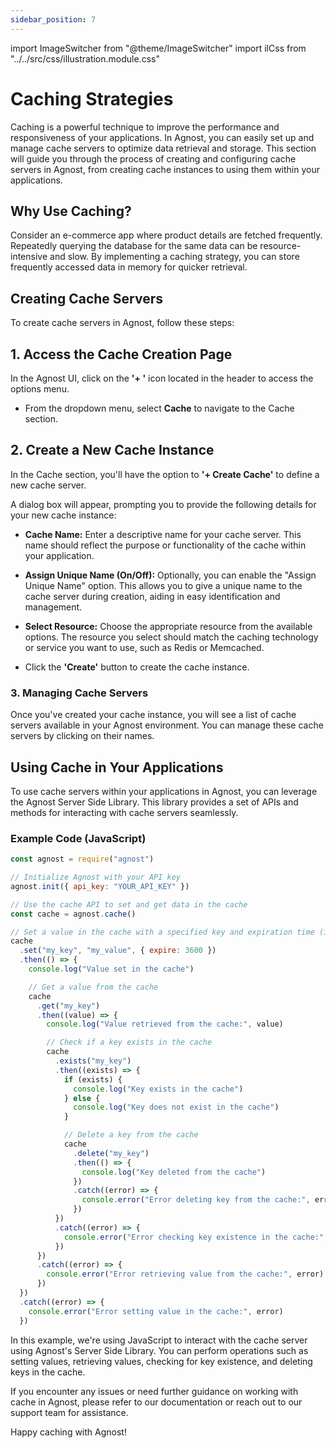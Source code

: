 ```yaml
---
sidebar_position: 7
---
```


import ImageSwitcher from "@theme/ImageSwitcher"
import ilCss from "../../src/css/illustration.module.css"

# Caching Strategies

Caching is a powerful technique to improve the performance and responsiveness of
your applications. In Agnost, you can easily set up and manage cache servers to
optimize data retrieval and storage. This section will guide you through the
process of creating and configuring cache servers in Agnost, from creating cache
instances to using them within your applications.

## Why Use Caching?

Consider an e-commerce app where product details are fetched frequently.
Repeatedly querying the database for the same data can be resource-intensive and
slow. By implementing a caching strategy, you can store frequently accessed data
in memory for quicker retrieval.

## Creating Cache Servers

To create cache servers in Agnost, follow these steps:

## 1. Access the Cache Creation Page

In the Agnost UI, click on the **'+ '** icon located in the header to access the
options menu.

<ImageSwitcher
  lightImageSrc="/img/docs/application-development/cache-l.png?text=LightMode"
  darkImageSrc="/img/docs/application-development/cache.png?text=DarkMode"
  className={ilCss.illustration__md}
  width={820}
/>

- From the dropdown menu, select **Cache** to navigate to the Cache section.

## 2. Create a New Cache Instance

In the Cache section, you'll have the option to **'+ Create Cache'** to define a
new cache server.

<ImageSwitcher
  lightImageSrc="/img/docs/application-development/create-cache-l.png?text=LightMode"
  darkImageSrc="/img/docs/application-development/create-cache.png?text=DarkMode"
  className={ilCss.illustration__md}
  width={820}
/>

A dialog box will appear, prompting you to provide the following details for
your new cache instance:

- **Cache Name:** Enter a descriptive name for your cache server. This name
  should reflect the purpose or functionality of the cache within your
  application.

- **Assign Unique Name (On/Off):** Optionally, you can enable the "Assign Unique
  Name" option. This allows you to give a unique name to the cache server during
  creation, aiding in easy identification and management.

- **Select Resource:** Choose the appropriate resource from the available
  options. The resource you select should match the caching technology or
  service you want to use, such as Redis or Memcached.

<ImageSwitcher
  lightImageSrc="/img/docs/application-development/cache-details-l.png?text=LightMode"
  darkImageSrc="/img/docs/application-development/cache-details.png?text=DarkMode"
  className={ilCss.illustration__md}
  width={620}
/>

- Click the **'Create'** button to create the cache instance.

### 3. Managing Cache Servers

Once you've created your cache instance, you will see a list of cache servers
available in your Agnost environment. You can manage these cache servers by
clicking on their names.

<ImageSwitcher
  lightImageSrc="/img/docs/application-development/cache-list-l.png?text=LightMode"
  darkImageSrc="/img/docs/application-development/cache-list.png?text=DarkMode"
  className={ilCss.illustration__md}
  width={820}
/>

## Using Cache in Your Applications

To use cache servers within your applications in Agnost, you can leverage the
Agnost Server Side Library. This library provides a set of APIs and methods for
interacting with cache servers seamlessly.

### Example Code (JavaScript)

```javascript
const agnost = require("agnost")

// Initialize Agnost with your API key
agnost.init({ api_key: "YOUR_API_KEY" })

// Use the cache API to set and get data in the cache
const cache = agnost.cache()

// Set a value in the cache with a specified key and expiration time (in seconds)
cache
  .set("my_key", "my_value", { expire: 3600 })
  .then(() => {
    console.log("Value set in the cache")

    // Get a value from the cache
    cache
      .get("my_key")
      .then((value) => {
        console.log("Value retrieved from the cache:", value)

        // Check if a key exists in the cache
        cache
          .exists("my_key")
          .then((exists) => {
            if (exists) {
              console.log("Key exists in the cache")
            } else {
              console.log("Key does not exist in the cache")
            }

            // Delete a key from the cache
            cache
              .delete("my_key")
              .then(() => {
                console.log("Key deleted from the cache")
              })
              .catch((error) => {
                console.error("Error deleting key from the cache:", error)
              })
          })
          .catch((error) => {
            console.error("Error checking key existence in the cache:", error)
          })
      })
      .catch((error) => {
        console.error("Error retrieving value from the cache:", error)
      })
  })
  .catch((error) => {
    console.error("Error setting value in the cache:", error)
  })
```

In this example, we're using JavaScript to interact with the cache server using
Agnost's Server Side Library. You can perform operations such as setting values,
retrieving values, checking for key existence, and deleting keys in the cache.

If you encounter any issues or need further guidance on working with cache in
Agnost, please refer to our documentation or reach out to our support team for
assistance.

Happy caching with Agnost!
